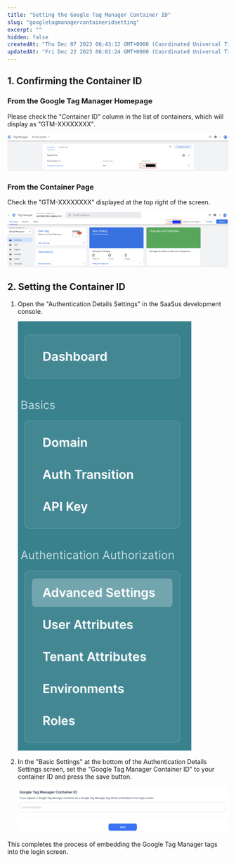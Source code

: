 ```yaml
---
title: "Setting the Google Tag Manager Container ID"
slug: "googletagmanagercontaineridsetting"
excerpt: ""
hidden: false
createdAt: "Thu Dec 07 2023 06:43:12 GMT+0000 (Coordinated Universal Time)"
updatedAt: "Fri Dec 22 2023 06:01:24 GMT+0000 (Coordinated Universal Time)"
---
```

## 1. Confirming the Container ID

### From the Google Tag Manager Homepage

Please check the "Container ID" column in the list of containers, which will display as "GTM-XXXXXXXX".

![googletagmanagercontaineridsetting-1](/img/part-4/application-settings/googletagmanagersetting/googletagmanagercontaineridsetting-1.png)

### From the Container Page

Check the "GTM-XXXXXXXX" displayed at the top right of the screen.

![googletagmanagercontaineridsetting-2](/img/part-4/application-settings/googletagmanagersetting/googletagmanagercontaineridsetting-2.png)

## 2. Setting the Container ID

1. Open the "Authentication Details Settings" in the SaaSus development console.

   ![googletagmanagercontaineridsetting-3](/img/part-4/application-settings/googletagmanagersetting/googletagmanagercontaineridsetting-3.png)
2. In the "Basic Settings" at the bottom of the Authentication Details Settings screen, set the "Google Tag Manager Container ID" to your container ID and press the save button.

   ![googletagmanagercontaineridsetting-4](/img/part-4/application-settings/googletagmanagersetting/googletagmanagercontaineridsetting-4.png)

This completes the process of embedding the Google Tag Manager tags into the login screen.
